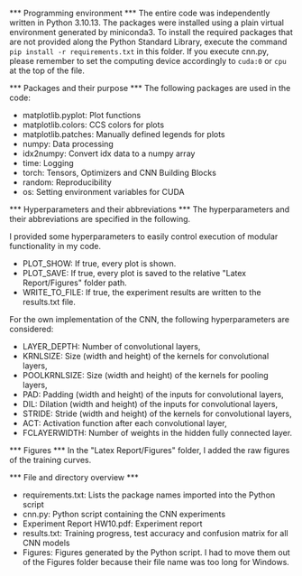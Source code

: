 *** Programming environment ***
The entire code was independently written in Python 3.10.13. The packages were installed using a plain virtual environment generated by miniconda3. To install the required packages that are not provided along the Python Standard Library, execute the command ```pip install -r requirements.txt``` in this folder. 
If you execute cnn.py, please remember to set the computing device accordingly to ```cuda:0``` or ```cpu``` at the top of the file.

*** Packages and their purpose ***
The following packages are used in the code:
- matplotlib.pyplot: Plot functions
- matplotlib.colors: CCS colors for plots
- matplotlib.patches: Manually defined legends for plots
- numpy: Data processing
- idx2numpy: Convert idx data to a numpy array
- time: Logging
- torch: Tensors, Optimizers and CNN Building Blocks
- random: Reproducibility
- os: Setting environment variables for CUDA 

*** Hyperparameters and their abbreviations ***
The hyperparameters and their abbreviations are specified in the following. 

I provided some hyperparameters to easily control execution of modular functionality in my code.
- PLOT_SHOW: If true, every plot is shown.
- PLOT_SAVE: If true, every plot is saved to the relative "Latex Report/Figures" folder path.
- WRITE_TO_FILE: If true, the experiment results are written to the results.txt file.

For the own implementation of the CNN, the following hyperparameters are considered:
- LAYER_DEPTH: Number of convolutional layers,
- KRNLSIZE: Size (width and height) of the kernels for convolutional layers,
- POOLKRNLSIZE: Size (width and height) of the kernels for pooling layers,
- PAD: Padding (width and height) of the inputs for convolutional layers,
- DIL: Dilation (width and height) of the inputs for convolutional layers,
- STRIDE: Stride (width and height) of the kernels for convolutional layers,
- ACT: Activation function after each convolutional layer,
- FCLAYERWIDTH: Number of weights in the hidden fully connected layer.

*** Figures ***
In the "Latex Report/Figures" folder, I added the raw figures of the training curves.

*** File and directory overview ***
- requirements.txt: Lists the package names imported into the Python script
- cnn.py: Python script containing the CNN experiments 
- Experiment Report HW10.pdf: Experiment report
- results.txt: Training progress, test accuracy and confusion matrix for all CNN models
- Figures: Figures generated by the Python script. I had to move them out of the Figures folder because their file name was too long for Windows.